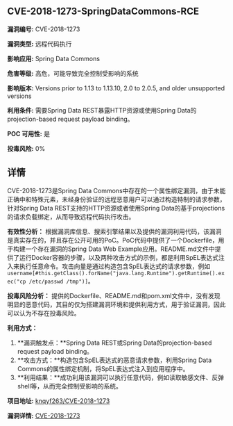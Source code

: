 ## CVE-2018-1273-SpringDataCommons-RCE

**漏洞编号:** CVE-2018-1273

**漏洞类型:** 远程代码执行

**影响应用:** Spring Data Commons

**危害等级:** 高危，可能导致完全控制受影响的系统

**影响版本:** Versions prior to 1.13 to 1.13.10, 2.0 to 2.0.5, and older unsupported versions

**利用条件:** 需要Spring Data REST暴露HTTP资源或使用Spring Data的projection-based request payload binding。

**POC 可用性:** 是

**投毒风险:** 0%

## 详情

CVE-2018-1273是Spring Data Commons中存在的一个属性绑定漏洞，由于未能正确中和特殊元素，未经身份验证的远程恶意用户可以通过构造特制的请求参数，针对Spring Data REST支持的HTTP资源或者使用Spring Data的基于projections的请求负载绑定，从而导致远程代码执行攻击。

**有效性分析：**
根据漏洞库信息、搜索引擎结果以及提供的漏洞利用代码，该漏洞是真实存在的，并且存在公开可用的PoC。PoC代码中提供了一个Dockerfile，用于构建一个存在漏洞的Spring Data Web Example应用。README.md文件中提供了运行Docker容器的步骤，以及两种攻击方式的示例，都是利用SpEL表达式注入来执行任意命令。攻击向量是通过构造包含SpEL表达式的请求参数，例如`username[#this.getClass().forName("java.lang.Runtime").getRuntime().exec("cp /etc/passwd /tmp")]`。

**投毒风险分析：**
提供的Dockerfile、README.md和pom.xml文件中，没有发现明显的恶意代码，其目的仅为搭建漏洞环境和提供利用方式，用于验证漏洞，因此可以认为不存在投毒风险。

**利用方式：**
1.  **漏洞触发点：**Spring Data REST或Spring Data的projection-based request payload binding。
2.  **攻击方式：**构造包含SpEL表达式的恶意请求参数，利用Spring Data Commons的属性绑定机制，将SpEL表达式注入到应用程序中。
3.  **利用结果：**成功利用该漏洞可以执行任意代码，例如读取敏感文件、反弹shell等，从而完全控制受影响的系统。

**项目地址:** [knqyf263/CVE-2018-1273](https://github.com/knqyf263/CVE-2018-1273)

**漏洞详情:** [CVE-2018-1273](https://nvd.nist.gov/vuln/detail/CVE-2018-1273)